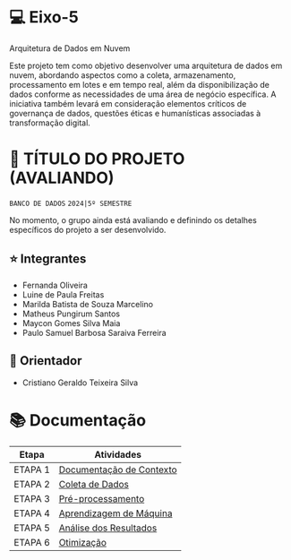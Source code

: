 # 💻 Eixo-5
Arquitetura de Dados em Nuvem

Este projeto tem como objetivo desenvolver uma arquitetura de dados em nuvem, abordando aspectos como a coleta, armazenamento, processamento em lotes e em tempo real, além da disponibilização de dados conforme as necessidades de uma área de negócio específica. A iniciativa também levará em consideração elementos críticos de governança de dados, questões éticas e humanísticas associadas à transformação digital.

# 📝 TÍTULO DO PROJETO (AVALIANDO)
`BANCO DE DADOS`
`2024|5º SEMESTRE`

 No momento, o grupo ainda está avaliando e definindo os detalhes específicos do projeto a ser desenvolvido.

## ⭐ Integrantes
* Fernanda Oliveira
* Luine de Paula Freitas
* Marilda Batista de Souza Marcelino
* Matheus Pungirum Santos
* Maycon Gomes Silva Maia
* Paulo Samuel Barbosa Saraiva Ferreira

## 📖 Orientador
* Cristiano Geraldo Teixeira Silva

# 📚  Documentação

| Etapa         | Atividades |
|  :----:   | ----------- |
| ETAPA 1        |[Documentação de Contexto](projeto/inicio_do_projeto.md) |
| ETAPA 2        |[Coleta de Dados](projeto/coleta_dados.md) |
| ETAPA 3        |[Pré-processamento](projeto/pre_processamento.md) |
| ETAPA 4        |[Aprendizagem de Máquina](projeto/aprendizado_maquina_rev.md)|
| ETAPA 5        |[Análise dos Resultados](projeto/analise_resultados.md) |
| ETAPA 6        |[Otimização](projeto/Otimizacao.md) |
